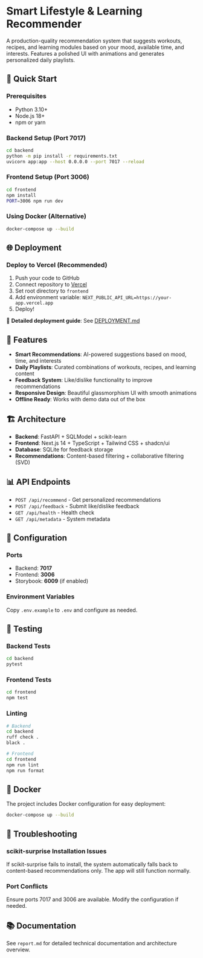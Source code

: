 # Smart Lifestyle & Learning Recommender

A production-quality recommendation system that suggests workouts, recipes, and learning modules based on your mood, available time, and interests. Features a polished UI with animations and generates personalized daily playlists.

## 🚀 Quick Start

### Prerequisites
- Python 3.10+
- Node.js 18+
- npm or yarn

### Backend Setup (Port 7017)
```bash
cd backend
python -m pip install -r requirements.txt
uvicorn app:app --host 0.0.0.0 --port 7017 --reload
```

### Frontend Setup (Port 3006)
```bash
cd frontend
npm install
PORT=3006 npm run dev
```

### Using Docker (Alternative)
```bash
docker-compose up --build
```

## 🌐 Deployment

### Deploy to Vercel (Recommended)
1. Push your code to GitHub
2. Connect repository to [Vercel](https://vercel.com)
3. Set root directory to `frontend`
4. Add environment variable: `NEXT_PUBLIC_API_URL=https://your-app.vercel.app`
5. Deploy!

📖 **Detailed deployment guide**: See [DEPLOYMENT.md](DEPLOYMENT.md)

## 🎯 Features

- **Smart Recommendations**: AI-powered suggestions based on mood, time, and interests
- **Daily Playlists**: Curated combinations of workouts, recipes, and learning content
- **Feedback System**: Like/dislike functionality to improve recommendations
- **Responsive Design**: Beautiful glassmorphism UI with smooth animations
- **Offline Ready**: Works with demo data out of the box

## 🏗️ Architecture

- **Backend**: FastAPI + SQLModel + scikit-learn
- **Frontend**: Next.js 14 + TypeScript + Tailwind CSS + shadcn/ui
- **Database**: SQLite for feedback storage
- **Recommendations**: Content-based filtering + collaborative filtering (SVD)

## 📊 API Endpoints

- `POST /api/recommend` - Get personalized recommendations
- `POST /api/feedback` - Submit like/dislike feedback
- `GET /api/health` - Health check
- `GET /api/metadata` - System metadata

## 🔧 Configuration

### Ports
- Backend: **7017**
- Frontend: **3006**
- Storybook: **6009** (if enabled)

### Environment Variables
Copy `.env.example` to `.env` and configure as needed.

## 🧪 Testing

### Backend Tests
```bash
cd backend
pytest
```

### Frontend Tests
```bash
cd frontend
npm test
```

### Linting
```bash
# Backend
cd backend
ruff check .
black .

# Frontend
cd frontend
npm run lint
npm run format
```

## 🐳 Docker

The project includes Docker configuration for easy deployment:

```bash
docker-compose up --build
```

## 📝 Troubleshooting

### scikit-surprise Installation Issues
If scikit-surprise fails to install, the system automatically falls back to content-based recommendations only. The app will still function normally.

### Port Conflicts
Ensure ports 7017 and 3006 are available. Modify the configuration if needed.

## 📚 Documentation

See `report.md` for detailed technical documentation and architecture overview.
